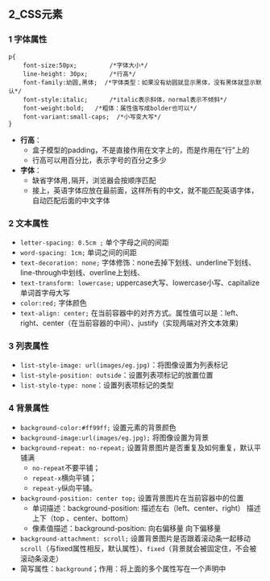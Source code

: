 ## 2_CSS元素

### 1 字体属性
```
p{
	font-size:50px; 		/*字体大小*/
	line-height: 30px;      /*行高*/
	font-family:幼圆,黑体; 	/*字体类型：如果没有幼圆就显示黑体，没有黑体就显示默认*/
	font-style:italic;		/*italic表示斜体，normal表示不倾斜*/
	font-weight:bold;	/*粗体：属性值写成bolder也可以*/
	font-variant:small-caps;  /*小写变大写*/
}
```
- **行高**：
	- 盒子模型的padding，不是直接作用在文字上的，而是作用在“行”上的
	- 行高可以用百分比，表示字号的百分之多少
- **字体**：
	- 缺省字体用`,`隔开，浏览器会按顺序匹配
	- 接上，英语字体应放在最前面，这样所有的中文，就不能匹配英语字体，自动匹配后面的中文字体


### 2 文本属性
 - `letter-spacing: 0.5cm ;`  单个字母之间的间距
 - `word-spacing: 1cm;`   单词之间的间距
 - `text-decoration: none;` 字体修饰：none去掉下划线、underline下划线、line-through中划线、overline上划线、
 - `text-transform: lowercase;`  uppercase大写、lowercase小写、capitalize单词首字母大写
 - `color:red;` 字体颜色
 - `text-align: center;` 在当前容器中的对齐方式。属性值可以是：left、right、center（在当前容器的中间）、justify（实现两端对齐文本效果)

### 3 列表属性
- `list-style-image: url(images/eg.jpg)`：将图像设置为列表标记
- `list-style-position: outside`：设置列表项标记的放置位置
- `list-style-type: none`：设置列表项标记的类型


### 4 背景属性
- `background-color:#ff99ff;`  设置元素的背景颜色
- `background-image:url(images/eg.jpg);` 将图像设置为背景
-  `background-repeat: no-repeat;`  设置背景图片是否重复及如何重复，默认平铺满
	- `no-repeat`不要平铺；
	- `repeat-x`横向平铺；
	- `repeat-y`纵向平铺。
- `background-position: center top;` 设置背景图片在当前容器中的位置
	- 单词描述：background-position: 描述左右（left、center、right） 描述上下（top 、center、bottom）
	- 像素值描述：background-position: 向右偏移量 向下偏移量
- `background-attachment: scroll;` 设置背景图片是否跟着滚动条一起移动
	`scroll`（与fixed属性相反，默认属性）、`fixed`（背景就会被固定住，不会被滚动条滚走）
- 简写属性：`background`；作用：将上面的多个属性写在一个声明中